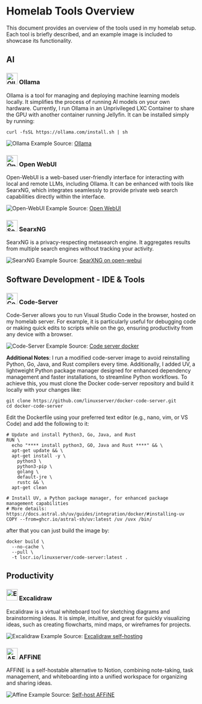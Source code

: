 # Homelab Tools Overview

This document provides an overview of the tools used in my homelab setup. Each tool is briefly described, and an example image is included to showcase its functionality.

## AI

### <img width="30" src="https://cdn.jsdelivr.net/gh/selfhst/icons/png/ollama.png" alt="Ollama icon"> Ollama

Ollama is a tool for managing and deploying machine learning models locally. It simplifies the process of running AI models on your own hardware.
Currently, I run Ollama in an Unprivileged LXC Container to share the GPU with another container running Jellyfin. It can be installed simply by running:
```
curl -fsSL https://ollama.com/install.sh | sh
```

![Ollama Example](assets/ollama.png)
Source: [Ollama](https://ollama.com/)

### <img width="30" src="https://cdn.jsdelivr.net/gh/selfhst/icons/png/open-webui.png" alt="Open WebUI icon"> Open WebUI

Open-WebUI is a web-based user-friendly interface for interacting with local and remote LLMs, including Ollama. It can be enhanced with tools like SearxNG, which integrates seamlessly to provide private web search capabilities directly within the interface.

![Open-WebUI Example](assets/open-webui.png)
Source: [Open WebUI](https://github.com/open-webui/open-webui)

### <img width="30" src="https://cdn.jsdelivr.net/gh/selfhst/icons/png/searxng.png" alt="SearxNG icon"> SearxNG

SearxNG is a privacy-respecting metasearch engine. It aggregates results from multiple search engines without tracking your activity.

![SearxNG Example](assets/searxng.png)
Source: [SearXNG on open-webui](https://docs.openwebui.com/tutorials/web-search/searxng/)

## Software Development - IDE & Tools

### <img width="30" src="https://cdn.jsdelivr.net/gh/selfhst/icons/png/visual-studio-code.png" alt="Code-Server icon"> Code-Server

Code-Server allows you to run Visual Studio Code in the browser, hosted on my homelab server. For example, it is particularly useful for debugging code or making quick edits to scripts while on the go, ensuring productivity from any device with a browser.

![Code-Server Example](assets/code-server.png)
Source: [Code server docker](https://hub.docker.com/r/linuxserver/code-server)

**Additional Notes**: I run a modified code-server image to avoid reinstalling Python, Go, Java, and Rust compilers every time. Additionally, I added UV, a lightweight Python package manager designed for enhanced dependency management and faster installations, to streamline Python workflows. To achieve this, you must clone the Docker code-server repository and build it locally with your changes like:
```
git clone https://github.com/linuxserver/docker-code-server.git
cd docker-code-server
```
Edit the Dockerfile using your preferred text editor (e.g., nano, vim, or VS Code) and add the following to it:
```
# Update and install Python3, Go, Java, and Rust
RUN \
  echo "**** install python3, GO, Java and Rust ****" && \
  apt-get update && \
  apt-get install -y \
    python3 \
    python3-pip \
    golang \
    default-jre \
    rustc && \
  apt-get clean

# Install UV, a Python package manager, for enhanced package management capabilities
# More details: https://docs.astral.sh/uv/guides/integration/docker/#installing-uv
COPY --from=ghcr.io/astral-sh/uv:latest /uv /uvx /bin/
```
after that you can just build the image by:
```
docker build \
  --no-cache \
  --pull \
  -t lscr.io/linuxserver/code-server:latest .
```

## Productivity

### <img width="30" src="https://cdn.jsdelivr.net/gh/selfhst/icons/png/excalidraw.png" alt="Excalidraw icon"> Excalidraw

Excalidraw is a virtual whiteboard tool for sketching diagrams and brainstorming ideas. It is simple, intuitive, and great for quickly visualizing ideas, such as creating flowcharts, mind maps, or wireframes for projects.

![Excalidraw Example](assets/excalidraw.png)
Source: [Excalidraw self-hosting](https://docs.excalidraw.com/docs/introduction/development#self-hosting)

### <img width="30" src="https://cdn.jsdelivr.net/gh/selfhst/icons/png/affine-light.png" alt="AFFiNE icon"> AFFiNE

AFFiNE is a self-hostable alternative to Notion, combining note-taking, task management, and whiteboarding into a unified workspace for organizing and sharing ideas.

![Affine Example](assets/affine.png)
Source: [Self-host AFFiNE](https://docs.affine.pro/docs/self-host-affine)
